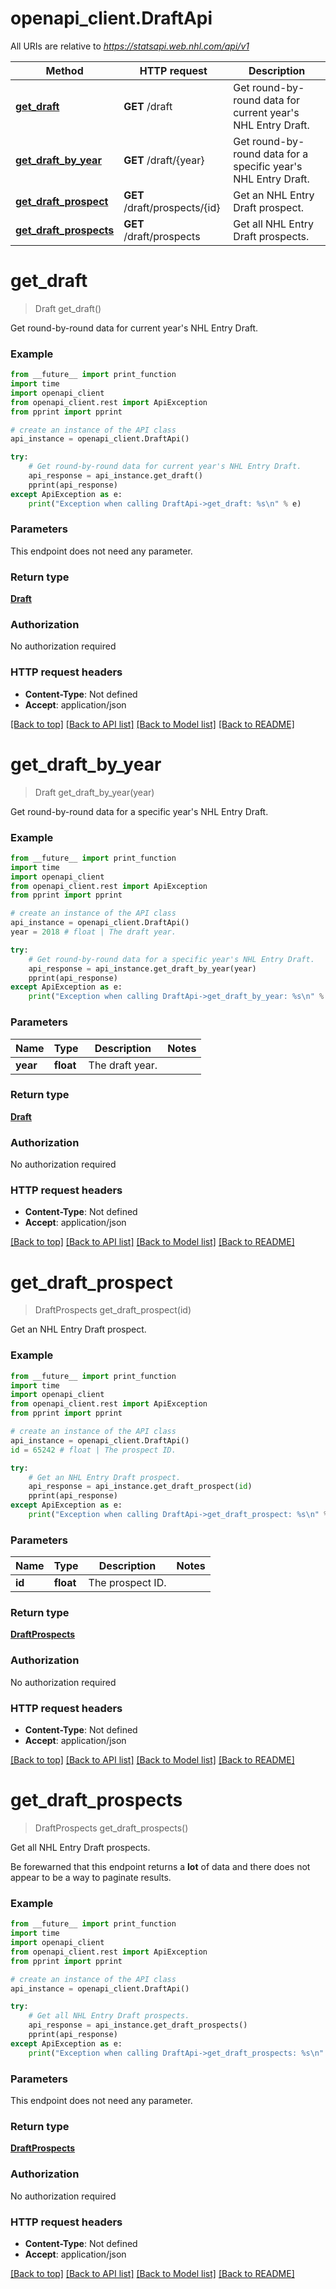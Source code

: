 # openapi_client.DraftApi

All URIs are relative to *https://statsapi.web.nhl.com/api/v1*

Method | HTTP request | Description
------------- | ------------- | -------------
[**get_draft**](DraftApi.md#get_draft) | **GET** /draft | Get round-by-round data for current year&#39;s NHL Entry Draft.
[**get_draft_by_year**](DraftApi.md#get_draft_by_year) | **GET** /draft/{year} | Get round-by-round data for a specific year&#39;s NHL Entry Draft.
[**get_draft_prospect**](DraftApi.md#get_draft_prospect) | **GET** /draft/prospects/{id} | Get an NHL Entry Draft prospect.
[**get_draft_prospects**](DraftApi.md#get_draft_prospects) | **GET** /draft/prospects | Get all NHL Entry Draft prospects.


# **get_draft**
> Draft get_draft()

Get round-by-round data for current year's NHL Entry Draft.

### Example
```python
from __future__ import print_function
import time
import openapi_client
from openapi_client.rest import ApiException
from pprint import pprint

# create an instance of the API class
api_instance = openapi_client.DraftApi()

try:
    # Get round-by-round data for current year's NHL Entry Draft.
    api_response = api_instance.get_draft()
    pprint(api_response)
except ApiException as e:
    print("Exception when calling DraftApi->get_draft: %s\n" % e)
```

### Parameters
This endpoint does not need any parameter.

### Return type

[**Draft**](Draft.md)

### Authorization

No authorization required

### HTTP request headers

 - **Content-Type**: Not defined
 - **Accept**: application/json

[[Back to top]](#) [[Back to API list]](../README.md#documentation-for-api-endpoints) [[Back to Model list]](../README.md#documentation-for-models) [[Back to README]](../README.md)

# **get_draft_by_year**
> Draft get_draft_by_year(year)

Get round-by-round data for a specific year's NHL Entry Draft.

### Example
```python
from __future__ import print_function
import time
import openapi_client
from openapi_client.rest import ApiException
from pprint import pprint

# create an instance of the API class
api_instance = openapi_client.DraftApi()
year = 2018 # float | The draft year.

try:
    # Get round-by-round data for a specific year's NHL Entry Draft.
    api_response = api_instance.get_draft_by_year(year)
    pprint(api_response)
except ApiException as e:
    print("Exception when calling DraftApi->get_draft_by_year: %s\n" % e)
```

### Parameters

Name | Type | Description  | Notes
------------- | ------------- | ------------- | -------------
 **year** | **float**| The draft year. | 

### Return type

[**Draft**](Draft.md)

### Authorization

No authorization required

### HTTP request headers

 - **Content-Type**: Not defined
 - **Accept**: application/json

[[Back to top]](#) [[Back to API list]](../README.md#documentation-for-api-endpoints) [[Back to Model list]](../README.md#documentation-for-models) [[Back to README]](../README.md)

# **get_draft_prospect**
> DraftProspects get_draft_prospect(id)

Get an NHL Entry Draft prospect.

### Example
```python
from __future__ import print_function
import time
import openapi_client
from openapi_client.rest import ApiException
from pprint import pprint

# create an instance of the API class
api_instance = openapi_client.DraftApi()
id = 65242 # float | The prospect ID.

try:
    # Get an NHL Entry Draft prospect.
    api_response = api_instance.get_draft_prospect(id)
    pprint(api_response)
except ApiException as e:
    print("Exception when calling DraftApi->get_draft_prospect: %s\n" % e)
```

### Parameters

Name | Type | Description  | Notes
------------- | ------------- | ------------- | -------------
 **id** | **float**| The prospect ID. | 

### Return type

[**DraftProspects**](DraftProspects.md)

### Authorization

No authorization required

### HTTP request headers

 - **Content-Type**: Not defined
 - **Accept**: application/json

[[Back to top]](#) [[Back to API list]](../README.md#documentation-for-api-endpoints) [[Back to Model list]](../README.md#documentation-for-models) [[Back to README]](../README.md)

# **get_draft_prospects**
> DraftProspects get_draft_prospects()

Get all NHL Entry Draft prospects.

Be forewarned that this endpoint returns a **lot** of data and there does not appear to be a way to paginate results.

### Example
```python
from __future__ import print_function
import time
import openapi_client
from openapi_client.rest import ApiException
from pprint import pprint

# create an instance of the API class
api_instance = openapi_client.DraftApi()

try:
    # Get all NHL Entry Draft prospects.
    api_response = api_instance.get_draft_prospects()
    pprint(api_response)
except ApiException as e:
    print("Exception when calling DraftApi->get_draft_prospects: %s\n" % e)
```

### Parameters
This endpoint does not need any parameter.

### Return type

[**DraftProspects**](DraftProspects.md)

### Authorization

No authorization required

### HTTP request headers

 - **Content-Type**: Not defined
 - **Accept**: application/json

[[Back to top]](#) [[Back to API list]](../README.md#documentation-for-api-endpoints) [[Back to Model list]](../README.md#documentation-for-models) [[Back to README]](../README.md)

